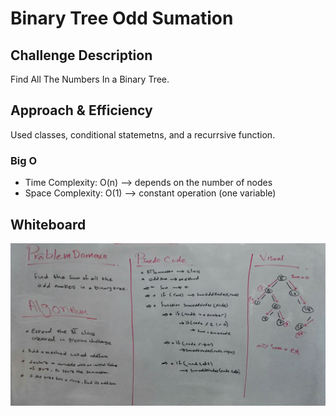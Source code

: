 # Binary Tree Odd Sumation

## Challenge Description

Find All The Numbers In a Binary Tree.

## Approach & Efficiency

Used classes, conditional statemetns, and a recurrsive function.

### Big O

- Time Complexity:
  O(n) --> depends on the number of nodes
- Space Complexity:
  O(1) --> constant operation (one variable)

## Whiteboard

![whiteboard](./assets/IMG_20200618_061245.jpg)
